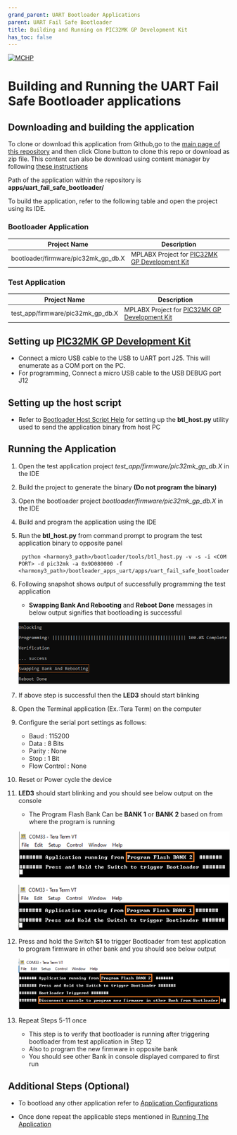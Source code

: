```yaml
---
grand_parent: UART Bootloader Applications
parent: UART Fail Safe Bootloader
title: Building and Running on PIC32MK GP Development Kit
has_toc: false
---
```


[![MCHP](https://www.microchip.com/ResourcePackages/Microchip/assets/dist/images/logo.png)](https://www.microchip.com)

# Building and Running the UART Fail Safe Bootloader applications

## Downloading and building the application

To clone or download this application from Github,go to the [main page of this repository](https://github.com/Microchip-MPLAB-Harmony/bootloader_apps_uart) and then click Clone button to clone this repo or download as zip file. This content can also be download using content manager by following [these instructions](https://github.com/Microchip-MPLAB-Harmony/contentmanager/wiki)

Path of the application within the repository is **apps/uart_fail_safe_bootloader/**

To build the application, refer to the following table and open the project using its IDE.

### Bootloader Application

| Project Name      | Description                                    |
| ----------------- | ---------------------------------------------- |
| bootloader/firmware/pic32mk_gp_db.X    | MPLABX Project for [PIC32MK GP Development Kit](https://www.microchip.com/developmenttools/ProductDetails/dm320106) |

### Test Application

| Project Name      | Description                                    |
| ----------------- | ---------------------------------------------- |
| test_app/firmware/pic32mk_gp_db.X    | MPLABX Project for [PIC32MK GP Development Kit](https://www.microchip.com/developmenttools/ProductDetails/dm320106) |

## Setting up [PIC32MK GP Development Kit](https://www.microchip.com/developmenttools/ProductDetails/dm320106)

- Connect a micro USB cable to the USB to UART port J25. This will enumerate as a COM port on the PC. 
- For programming, Connect a micro USB cable to the USB DEBUG port J12

## Setting up the host script

- Refer to [Bootloader Host Script Help](../../../tools/docs/readme_btl_host.md) for setting up the **btl_host.py** utility used to send the application binary from host PC

## Running the Application

1. Open the test application project *test_app/firmware/pic32mk_gp_db.X* in the IDE
2. Build the project to generate the binary **(Do not program the binary)**
3. Open the bootloader project *bootloader/firmware/pic32mk_gp_db.X* in the IDE
4. Build and program the application using the IDE

5. Run the **btl_host.py** from command prompt to program the test application binary to opposite panel

        python <harmony3_path>/bootloader/tools/btl_host.py -v -s -i <COM PORT> -d pic32mk -a 0x9D080000 -f <harmony3_path>/bootloader_apps_uart/apps/uart_fail_safe_bootloader/test_app/firmware/pic32mk_gp_db.X/dist/pic32mk_gp_db/production/pic32mk_gp_db.X.production.bin

6. Following snapshot shows output of successfully programming the test application
    - **Swapping Bank And Rebooting** and **Reboot Done** messages in below output signifies that bootloading is successful

    ![output](./images/btl_host_output.png)

7. If above step is successful then the **LED3** should start blinking
8. Open the Terminal application (Ex.:Tera Term) on the computer
9. Configure the serial port settings as follows:
    - Baud : 115200
    - Data : 8 Bits
    - Parity : None
    - Stop : 1 Bit
    - Flow Control : None

10. Reset or Power cycle the device
11. **LED3** should start blinking and you should see below output on the console
    - The Program Flash Bank Can be **BANK 1** or **BANK 2** based on from where the program is running

    ![output](./images/btl_uart_test_app_console_bank_2.png)

    ![output](./images/btl_uart_test_app_console_bank_1.png)

12. Press and hold the Switch **S1** to trigger Bootloader from test application to program firmware in other bank and you should see below output

    ![output](./images/btl_uart_test_app_console_bank_2_trigger_bootloader.png)

13. Repeat Steps 5-11 once
    - This step is to verify that bootloader is running after triggering bootloader from test application in Step 12
    - Also to program the new firmware in opposite bank
    - You should see other Bank in console displayed compared to first run

## Additional Steps (Optional)
- To bootload any other application refer to [Application Configurations](../../docs/readme_configure_application_pic32m.md)

- Once done repeat the applicable steps mentioned in [Running The Application](#running-the-application)
